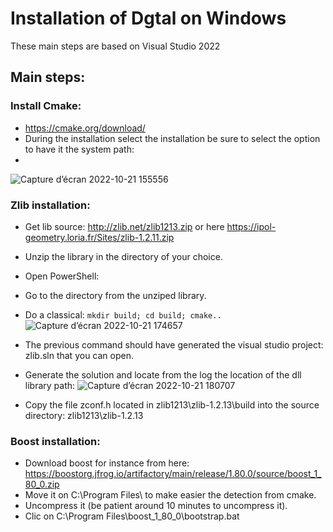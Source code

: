 # Installation of Dgtal on Windows
These main steps are based on Visual Studio 2022

## Main steps:
### Install Cmake:
  - https://cmake.org/download/
  - During the installation select the installation be sure to select the option to have it the system path:
  - 
![Capture d’écran 2022-10-21 155556](https://user-images.githubusercontent.com/772865/197239144-99bbe38d-8648-41b1-81be-e6c5387b65ee.png)

### Zlib installation:
  -  Get lib source: http://zlib.net/zlib1213.zip or here https://ipol-geometry.loria.fr/Sites/zlib-1.2.11.zip
  -  Unzip the library in the directory of your choice.
  -  Open PowerShell:
  -  Go to the directory from the unziped library.
  -  Do a classical: 
    ``mkdir build; cd build; cmake..``
   ![Capture d’écran 2022-10-21 174657](https://user-images.githubusercontent.com/772865/197238765-2315e467-0c02-4a0e-941b-899e5c5b6c95.png)
  
  - The previous command should have generated the visual studio project: zlib.sln that you can open.
  - Generate the solution and locate from the log the location of the dll library path: 
![Capture d’écran 2022-10-21 180707](https://user-images.githubusercontent.com/772865/197240541-25a4bf0a-288a-4051-95cb-5e581adf2caf.png)


  - Copy the file zconf.h located in zlib1213\zlib-1.2.13\build into the source directory: zlib1213\zlib-1.2.13 

### Boost installation:
  - Download boost for instance from here: https://boostorg.jfrog.io/artifactory/main/release/1.80.0/source/boost_1_80_0.zip
  - Move it on C:\Program Files\ to make easier the detection from cmake.
  - Uncompress it (be patient around 10 minutes to uncompress it).
  - Clic on C:\Program Files\boost_1_80_0\bootstrap.bat
  
